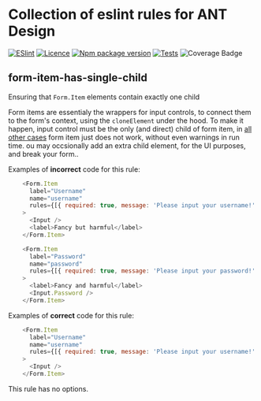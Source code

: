 Collection of eslint rules for ANT Design
=========================================
[![ESlint](https://img.shields.io/badge/eslint-3A33D1?style=flat&logo=eslint&logoColor=white)](https://eslint.org/)
[![Licence](https://img.shields.io/github/license/Ileriayo/markdown-badges?style=flat)](./LICENSE)
[![Npm package version](https://badgen.net/npm/v/eslint-plugin-antd)](https://npmjs.com/package/eslint-plugin-antd)
[![Tests](https://github.com/MostFrumiousBandersnatch/eslint-plugin-antd/actions/workflows/test.yml/badge.svg)](https://github.com/MostFrumiousBandersnatch/eslint-plugin-antd/actions/workflows/test.yml)
![Coverage Badge](https://img.shields.io/endpoint?url=https://gist.githubusercontent.com/MostFrumiousBandersnatch/b6bca3909460f0f822901a569a89c489/raw/eslint-plugin-antd__heads_main.json)


form-item-has-single-child
--------------------------

Ensuring that `Form.Item` elements contain exactly one child

Form items are essentialy the wrappers for input controls, to connect them to the form's context, using the `cloneElement` under the hood. To make it happen, input control must be the only (and direct) child of form item, in [all other cases](https://stackblitz.com/edit/react-56ppz3) form item just does not work, without even warnings in run time. ou may occsionally add an extra child element, for the UI purposes, and break your form..

Examples of **incorrect** code for this rule:
```JavaScript
    <Form.Item
      label="Username"
      name="username"
      rules={[{ required: true, message: 'Please input your username!' }]}
    >
      <Input />
      <label>Fancy but harmful</label>
    </Form.Item>
```

```JavaScript
    <Form.Item
      label="Password"
      name="password"
      rules={[{ required: true, message: 'Please input your password!' }]}
    >
      <label>Fancy and harmful</label>
      <Input.Password />
    </Form.Item>
```


Examples of **correct** code for this rule:
```JavaScript
    <Form.Item
      label="Username"
      name="username"
      rules={[{ required: true, message: 'Please input your username!' }]}
    >
      <Input />
    </Form.Item>
```

This rule has no options.
